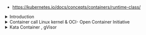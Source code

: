 - https://kubernetes.io/docs/concepts/containers/runtime-class/
<details>
<summary>Introduction</summary>
<br>
  
  <img width="907" alt="image" src="https://user-images.githubusercontent.com/75510135/159158772-8e51568f-8a74-4e2b-a605-fc5ad18a5260.png">

  <img width="721" alt="image" src="https://user-images.githubusercontent.com/75510135/159158784-eec2533a-c343-4dbb-af4e-b045e5e4f7ac.png">

  <img width="991" alt="image" src="https://user-images.githubusercontent.com/75510135/159158813-30649c59-6557-4223-876f-01ed0f8d754f.png">

  <img width="883" alt="image" src="https://user-images.githubusercontent.com/75510135/159158834-2decfeac-f8a9-44d6-851e-9ec924a011e9.png">

  
</details>

<details>
<summary>Container call Linux kernel & OCI- Open Container Initiative </summary>
<br>

  <img width="532" alt="image" src="https://user-images.githubusercontent.com/75510135/159159304-54903613-ba71-42dd-9a3d-180063b3afcc.png">

  <img width="819" alt="image" src="https://user-images.githubusercontent.com/75510135/159159463-363bcd84-b952-44a4-a205-25fa43de3e88.png">

  <img width="760" alt="image" src="https://user-images.githubusercontent.com/75510135/159159475-34a51a26-f975-4c68-822e-8ee4362e1216.png">

  <img width="857" alt="image" src="https://user-images.githubusercontent.com/75510135/159159503-5b13c259-d9b2-4bb6-aa15-5c6792442a43.png">

  <img width="905" alt="image" src="https://user-images.githubusercontent.com/75510135/159159511-262a8240-150a-4872-b355-07dbff4f0f24.png">

  <img width="693" alt="image" src="https://user-images.githubusercontent.com/75510135/159159587-85111863-c273-449a-82f6-a361c5b2005c.png">


</details>


<details>
<summary>Kata Container , gVisor</summary>
<br>

  <img width="770" alt="image" src="https://user-images.githubusercontent.com/75510135/159159604-3eee27ca-54b1-496f-a224-4c323241f3f1.png">

  <img width="719" alt="image" src="https://user-images.githubusercontent.com/75510135/159159704-145b358f-0b6b-40ea-b31f-f591aec2c42f.png">

  <img width="838" alt="image" src="https://user-images.githubusercontent.com/75510135/159159719-433034db-2677-49fa-be07-d7b56c4f3fc6.png">

    - create a runtime class for gvisor
  <img width="973" alt="image" src="https://user-images.githubusercontent.com/75510135/159159923-5c5c7567-ad52-4e8d-9545-7ec7311e3b38.png">
    
  <img width="677" alt="image" src="https://user-images.githubusercontent.com/75510135/159159996-32e52bbe-a433-4382-a898-597c38d9b8f9.png">

  - create pod now 
    k run gvisor --image=nginx -oyaml --dry-run=client > gvisor.yml
  
    <img width="707" alt="image" src="https://user-images.githubusercontent.com/75510135/159160057-acc1e626-81f0-4ea0-97d0-023ad57b2c4c.png">

    <img width="390" alt="image" src="https://user-images.githubusercontent.com/75510135/159160211-7eed8336-7f76-4efc-849f-87fb4c9facbf.png">
  
  - install gvisor 
  
  > bash <(curl -s https://raw.githubusercontent.com/killer-sh/cks-course-environment/master/course-content/microservice-vulnerabilities/container-runtimes/gvisor/install_gvisor.sh)
              
    
 - create below pod 
      ```         
      apiVersion: node.k8s.io/v1
      kind: RuntimeClass
      metadata:
        name: gvisor
      handler: runsc
      ---
      apiVersion: v1
      kind: Pod
      metadata:
        labels:
          run: gvisor
        name: gvisor
      spec:
        runtimeClassName: gvisor
        containers:
          - image: nginx
            name: gvisor
            resources: {}
        dnsPolicy: ClusterFirst
        restartPolicy: Always
       ```        
</details>

